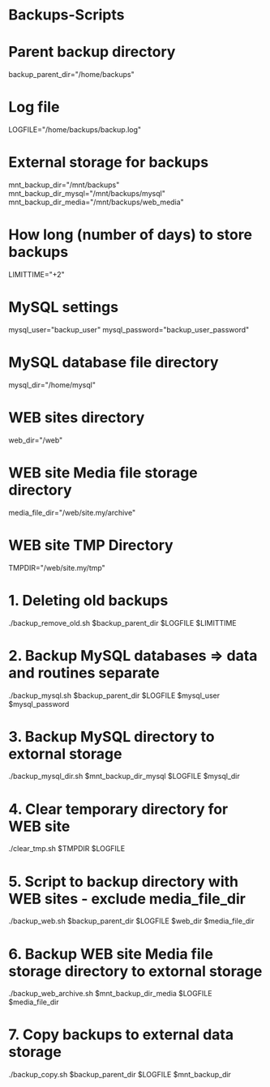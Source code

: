 # Backups-Scripts

# Parent backup directory
backup_parent_dir="/home/backups"
# Log file
LOGFILE="/home/backups/backup.log"
# External storage for backups
mnt_backup_dir="/mnt/backups"
mnt_backup_dir_mysql="/mnt/backups/mysql"
mnt_backup_dir_media="/mnt/backups/web_media"
# How long (number of days) to store backups
LIMITTIME="+2"

# MySQL settings
mysql_user="backup_user"
mysql_password="backup_user_password"
# MySQL database file directory
mysql_dir="/home/mysql"

# WEB sites directory
web_dir="/web"
# WEB site Media file storage directory
media_file_dir="/web/site.my/archive"
# WEB site TMP Directory
TMPDIR="/web/site.my/tmp"

# 1. Deleting old backups
./backup_remove_old.sh  $backup_parent_dir    $LOGFILE $LIMITTIME
# 2. Backup MySQL databases => data and routines separate
./backup_mysql.sh       $backup_parent_dir    $LOGFILE $mysql_user $mysql_password
# 3. Backup MySQL directory to extornal storage
./backup_mysql_dir.sh   $mnt_backup_dir_mysql $LOGFILE $mysql_dir
# 4. Clear temporary directory for WEB site
./clear_tmp.sh          $TMPDIR               $LOGFILE
# 5. Script to backup directory with WEB sites - exclude media_file_dir 
./backup_web.sh         $backup_parent_dir    $LOGFILE $web_dir $media_file_dir
# 6. Backup WEB site Media file storage directory to extornal storage
./backup_web_archive.sh $mnt_backup_dir_media $LOGFILE $media_file_dir
# 7. Copy backups to external data storage
./backup_copy.sh        $backup_parent_dir    $LOGFILE $mnt_backup_dir
